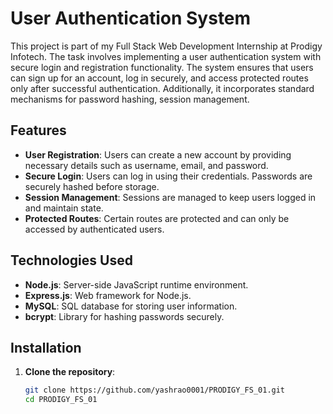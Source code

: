 # User Authentication System

This project is part of my Full Stack Web Development Internship at Prodigy Infotech. The task involves implementing a user authentication system with secure login and registration functionality. The system ensures that users can sign up for an account, log in securely, and access protected routes only after successful authentication. Additionally, it incorporates standard mechanisms for password hashing, session management.

## Features

- **User Registration**: Users can create a new account by providing necessary details such as username, email, and password.
- **Secure Login**: Users can log in using their credentials. Passwords are securely hashed before storage.
- **Session Management**: Sessions are managed to keep users logged in and maintain state.
- **Protected Routes**: Certain routes are protected and can only be accessed by authenticated users.


## Technologies Used

- **Node.js**: Server-side JavaScript runtime environment.
- **Express.js**: Web framework for Node.js.
- **MySQL**: SQL database for storing user information.
- **bcrypt**: Library for hashing passwords securely.

## Installation

1. **Clone the repository**:
   ```bash
   git clone https://github.com/yashrao0001/PRODIGY_FS_01.git
   cd PRODIGY_FS_01
